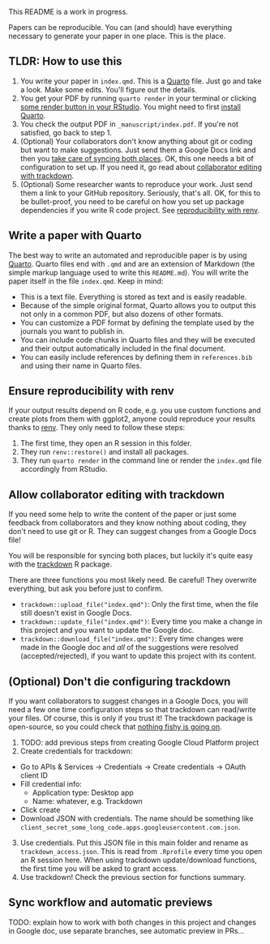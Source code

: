 This README is a work in progress.

Papers can be reproducible. You can (and should) have everything necessary to generate your paper in one place. This is the place.

## TLDR: How to use this

1. You write your paper in `index.qmd`. This is a [Quarto](https://quarto.org/) file. Just go and take a look. Make some edits. You'll figure out the details.
2. You get your PDF by running `quarto render` in your terminal or clicking [some render button in your RStudio](https://quarto.org/docs/get-started/hello/rstudio.html#rendering). You might need to first [install Quarto](https://quarto.org/docs/get-started/).
3. You check the output PDF in `_manuscript/index.pdf`. If you're not satisfied, go back to step 1.
4. (Optional) Your collaborators don't know anything about git or coding but want to make suggestions. Just send them a Google Docs link and then you [take care of syncing both places](#sync-workflow-and-automatic-previews). OK, this one needs a bit of configuration to set up. If you need it, go read about [collaborator editing with trackdown](#allow-collaborator-editing-with-trackdown).
5. (Optional) Some researcher wants to reproduce your work. Just send them a link to your GitHub repository. Seriously, that's all. OK, for this to be bullet-proof, you need to be careful on how you set up package dependencies if you write R code project. See [reproducibility with renv](#ensure-reproducibility-with-renv).

## Write a paper with Quarto

The best way to write an automated and reproducible paper is by using [Quarto](https://quarto.org/). Quarto files end with `.qmd` and are an extension of Markdown (the simple markup language used to write this `README.md`). You will write the paper itself in the file `index.qmd`. Keep in mind:

- This is a text file. Everything is stored as text and is easily readable.
- Because of the simple original format, Quarto allows you to output this not only in a common PDF, but also dozens of other formats.
- You can customize a PDF format by defining the template used by the journals you want to publish in.
- You can include code chunks in Quarto files and they will be executed and their output automatically included in the final document.
- You can easily include references by defining them in `references.bib` and using their name in Quarto files.

## Ensure reproducibility with renv

If your output results depend on R code, e.g. you use custom functions and create plots from them with ggplot2, anyone could reproduce your results thanks to [renv](https://pkgs.rstudio.com/renv/). They only need to follow these steps:

1. The first time, they open an R session in this folder.
2. They run `renv::restore()` and install all packages.
3. They run `quarto render` in the command line or render the `index.qmd` file accordingly from RStudio.

## Allow collaborator editing with trackdown

If you need some help to write the content of the paper or just some feedback from collaborators and they know nothing about coding, they don't need to use git or R. They can suggest changes from a Google Docs file!

You will be responsible for syncing both places, but luckily it's quite easy with the [trackdown](https://claudiozandonella.github.io/trackdown/) R package.

There are three functions you most likely need. Be careful! They overwrite everything, but ask you before just to confirm.
  - `trackdown::upload_file("index.qmd")`: Only the first time, when the file still doesn't exist in Google Docs.
  - `trackdown::update_file("index.qmd")`: Every time you make a change in this project and you want to update the Google doc.
  - `trackdown::download_file("index.qmd")`: Every time changes were made in the Google doc and *all* of the suggestions were resolved (accepted/rejected), if you want to update this project with its content.

## (Optional) Don't die configuring trackdown

If you want collaborators to suggest changes in a Google Docs, you will need a few one time configuration steps so that trackdown can read/write your files. Of course, this is only if you trust it! The trackdown package is open-source, so you could check that [nothing fishy is going on](https://github.com/ClaudioZandonella/trackdown).

1. TODO: add previous steps from creating Google Cloud Platform project
2. Create credentials for trackdown:
  - Go to APIs & Services -> Credentials -> Create credentials -> OAuth client ID
  - Fill credential info:
    - Application type: Desktop app
    - Name: whatever, e.g. Trackdown
  - Click create
  - Download JSON with credentials. The name should be something like `client_secret_some_long_code.apps.googleusercontent.com.json`.
3. Use credentials. Put this JSON file in this main folder and rename as `trackdown_access.json`. This is read from `.Rprofile` every time you open an R session here. When using trackdown update/download functions, the first time you will be asked to grant access.
4. Use trackdown! Check the previous section for functions summary.

## Sync workflow and automatic previews

TODO: explain how to work with both changes in this project and changes in Google doc, use separate branches, see automatic preview in PRs...

